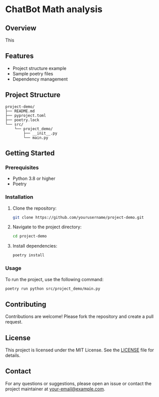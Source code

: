 # ChatBot Math analysis

## Overview
This
## Features
- Project structure example
- Sample poetry files
- Dependency management

## Project Structure
```
project-demo/
├── README.md
├── pyproject.toml
├── poetry.lock
└── src/
    └── project_demo/
        ├── __init__.py
        └── main.py
```

## Getting Started

### Prerequisites
- Python 3.8 or higher
- Poetry

### Installation
1. Clone the repository:
    ```sh
    git clone https://github.com/yourusername/project-demo.git
    ```
2. Navigate to the project directory:
    ```sh
    cd project-demo
    ```
3. Install dependencies:
    ```sh
    poetry install
    ```

### Usage
To run the project, use the following command:
```sh
poetry run python src/project_demo/main.py
```

## Contributing
Contributions are welcome! Please fork the repository and create a pull request.

## License
This project is licensed under the MIT License. See the [LICENSE](LICENSE) file for details.

## Contact
For any questions or suggestions, please open an issue or contact the project maintainer at [your-email@example.com](mailto:your-email@example.com).